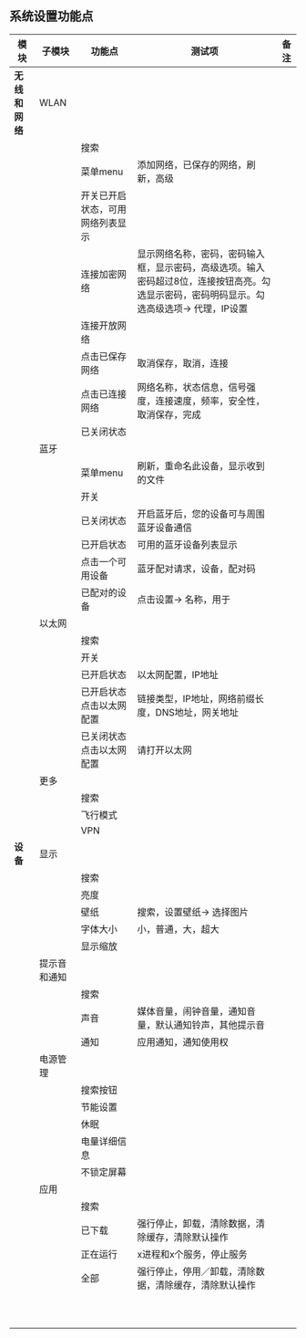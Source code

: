 ## 系统设置功能点

| 模块 | 子模块 | 功能点 | 测试项 | 备注 |
| ----- |-----|-----|-----|----- |
|**无线和网络**|WLAN|||
|||搜索||
|||菜单menu|添加网络，已保存的网络，刷新，高级|
|||开关已开启状态，可用网络列表显示||
|||连接加密网络|显示网络名称，密码，密码输入框，显示密码，高级选项。输入密码超过8位，连接按钮高亮。勾选显示密码，密码明码显示。勾选高级选项-> 代理，IP设置|
|||连接开放网络||
|||点击已保存网络|取消保存，取消，连接|
|||点击已连接网络|网络名称，状态信息，信号强度，连接速度，频率，安全性，取消保存，完成|
|||已关闭状态||
||蓝牙|||
|||菜单menu|刷新，重命名此设备，显示收到的文件|
|||开关||
|||已关闭状态|开启蓝牙后，您的设备可与周围蓝牙设备通信|
|||已开启状态|可用的蓝牙设备列表显示|
|||点击一个可用设备|蓝牙配对请求，设备，配对码|
|||已配对的设备|点击设置-> 名称，用于|
||以太网|||
|||搜索||
|||开关||
|||已开启状态|以太网配置，IP地址|
|||已开启状态点击以太网配置|链接类型，IP地址，网络前缀长度，DNS地址，网关地址|
|||已关闭状态点击以太网配置|请打开以太网|
||更多|||
|||搜索||
|||飞行模式||
|||VPN||
|**设备**|显示|||
|||搜索||
|||亮度||
|||壁纸|搜索，设置壁纸-> 选择图片|
|||字体大小|小，普通，大，超大|
|||显示缩放||
||提示音和通知|||
|||搜索||
|||声音|媒体音量，闹钟音量，通知音量，默认通知铃声，其他提示音|
|||通知|应用通知，通知使用权|
||电源管理|||
|||搜索按钮||
|||节能设置||
|||休眠||
|||电量详细信息||
|||不锁定屏幕||
||应用|||
|||搜索||
|||已下载|强行停止，卸载，清除数据，清除缓存，清除默认操作|
|||正在运行|x进程和x个服务，停止服务|
|||全部|强行停止，停用／卸载，清除数据，清除缓存，清除默认操作|
|||||
|||||
|||||
|||||
|||||
|||||
|||||
|||||
|||||
|||||
